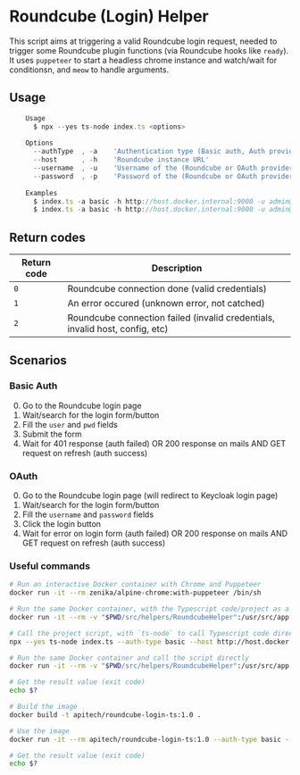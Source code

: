 # Roundcube (Login) Helper

This script aims at triggering a valid Roundcube login request, needed to trigger some Roundcube plugin functions (via Roundcube hooks like `ready`).
It uses `puppeteer` to start a headless chrome instance and watch/wait for conditionsn, and `meow` to handle arguments. 

## Usage

```js
    Usage
      $ npx --yes ts-node index.ts <options>
  
    Options
      --authType  , -a    'Authentication type (Basic auth, Auth provider, etc)'
      --host      , -h    'Roundcube instance URL'
      --username  , -u    'Username of the (Roundcube or OAuth provider) account'
      --password  , -p    'Password of the (Roundcube or OAuth provider) account'
  
    Examples
      $ index.ts -a basic -h http://host.docker.internal:9000 -u admin@test.mailu.io -p letmein
      $ index.ts -a basic -h http://host.docker.internal:9000 -u admin@test.mailu.io -p wrongpassword
```

## Return codes

| Return code   | Description                                                                   | 
|---------------|-------------------------------------------------------------------------------|
|   `0`         | Roundcube connection done (valid credentials)                                 |
|   `1`         | An error occured (unknown error, not catched)                                 |
|   `2`         | Roundcube connection failed (invalid credentials, invalid host, config, etc)  |

## Scenarios

### Basic Auth

0. Go to the Roundcube login page
1. Wait/search for the login form/button
2. Fill the `user` and `pwd` fields
3. Submit the form
4. Wait for 401 response (auth failed) OR 200 response on mails AND GET request on refresh (auth success)

### OAuth

0. Go to the Roundcube login page (will redirect to Keycloak login page)
1. Wait/search for the login form/button
2. Fill the `username` and `password` fields
3. Click the login button
4. Wait for error on login form (auth failed) OR 200 response on mails AND GET request on refresh (auth success)

### Useful commands

```bash
# Run an interactive Docker container with Chrome and Puppeteer
docker run -it --rm zenika/alpine-chrome:with-puppeteer /bin/sh

# Run the same Docker container, with the Typescript code/project as a volume
docker run -it --rm -v "$PWD/src/helpers/RoundcubeHelper":/usr/src/app zenika/alpine-chrome:with-puppeteer /bin/sh

# Call the project script, with `ts-node` to call Typescript code directly (TS to JS conversion)
npx --yes ts-node index.ts --auth-type basic --host http://host.docker.internal:9000 --username admin@test.mailu.io --password letmein

# Run the same Docker container and call the script directly
docker run -it --rm -v "$PWD/src/helpers/RoundcubeHelper":/usr/src/app zenika/alpine-chrome:with-puppeteer npx --yes ts-node index.ts --auth-type basic --host http://host.docker.internal:9000 --username admin@test.mailu.io --password letmein

# Get the result value (exit code)
echo $?
```

```bash
# Build the image
docker build -t apitech/roundcube-login-ts:1.0 .

# Use the image
docker run -it --rm apitech/roundcube-login-ts:1.0 --auth-type basic --host http://host.docker.internal:9000 --username admin@test.mailu.io --password letmein

# Get the result value (exit code)
echo $?
```
